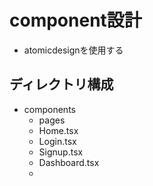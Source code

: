 # component設計
- atomicdesignを使用する

## ディレクトリ構成


- components
  - pages
   - Home.tsx
   - Login.tsx
   - Signup.tsx
   - Dashboard.tsx
  - 